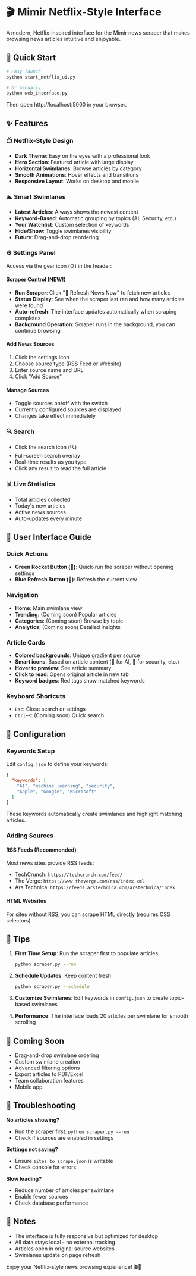 # 🎬 Mimir Netflix-Style Interface

A modern, Netflix-inspired interface for the Mimir news scraper that makes browsing news articles intuitive and enjoyable.

## 🚀 Quick Start

```bash
# Easy launch
python start_netflix_ui.py

# Or manually
python web_interface.py
```

Then open http://localhost:5000 in your browser.

## ✨ Features

### 📺 Netflix-Style Design
- **Dark Theme**: Easy on the eyes with a professional look
- **Hero Section**: Featured article with large display
- **Horizontal Swimlanes**: Browse articles by category
- **Smooth Animations**: Hover effects and transitions
- **Responsive Layout**: Works on desktop and mobile

### 🏊 Smart Swimlanes
- **Latest Articles**: Always shows the newest content
- **Keyword-Based**: Automatic grouping by topics (AI, Security, etc.)
- **Your Watchlist**: Custom selection of keywords
- **Hide/Show**: Toggle swimlanes visibility
- **Future**: Drag-and-drop reordering

### ⚙️ Settings Panel
Access via the gear icon (⚙️) in the header:

#### Scraper Control (NEW!)
- **Run Scraper**: Click "🚀 Refresh News Now" to fetch new articles
- **Status Display**: See when the scraper last ran and how many articles were found
- **Auto-refresh**: The interface updates automatically when scraping completes
- **Background Operation**: Scraper runs in the background, you can continue browsing

#### Add News Sources
1. Click the settings icon
2. Choose source type (RSS Feed or Website)
3. Enter source name and URL
4. Click "Add Source"

#### Manage Sources
- Toggle sources on/off with the switch
- Currently configured sources are displayed
- Changes take effect immediately

### 🔍 Search
- Click the search icon (🔍)
- Full-screen search overlay
- Real-time results as you type
- Click any result to read the full article

### 📊 Live Statistics
- Total articles collected
- Today's new articles  
- Active news sources
- Auto-updates every minute

## 🎨 User Interface Guide

### Quick Actions
- **Green Rocket Button (🚀)**: Quick-run the scraper without opening settings
- **Blue Refresh Button (🔄)**: Refresh the current view

### Navigation
- **Home**: Main swimlane view
- **Trending**: (Coming soon) Popular articles
- **Categories**: (Coming soon) Browse by topic
- **Analytics**: (Coming soon) Detailed insights

### Article Cards
- **Colored backgrounds**: Unique gradient per source
- **Smart icons**: Based on article content (🤖 for AI, 🔐 for security, etc.)
- **Hover to preview**: See article summary
- **Click to read**: Opens original article in new tab
- **Keyword badges**: Red tags show matched keywords

### Keyboard Shortcuts
- `Esc`: Close search or settings
- `Ctrl+K`: (Coming soon) Quick search

## 🔧 Configuration

### Keywords Setup
Edit `config.json` to define your keywords:

```json
{
  "keywords": [
    "AI", "machine learning", "security", 
    "Apple", "Google", "Microsoft"
  ]
}
```

These keywords automatically create swimlanes and highlight matching articles.

### Adding Sources

#### RSS Feeds (Recommended)
Most news sites provide RSS feeds:
- TechCrunch: `https://techcrunch.com/feed/`
- The Verge: `https://www.theverge.com/rss/index.xml`
- Ars Technica: `https://feeds.arstechnica.com/arstechnica/index`

#### HTML Websites
For sites without RSS, you can scrape HTML directly (requires CSS selectors).

## 🎯 Tips

1. **First Time Setup**: Run the scraper first to populate articles
   ```bash
   python scraper.py --run
   ```

2. **Schedule Updates**: Keep content fresh
   ```bash
   python scraper.py --schedule
   ```

3. **Customize Swimlanes**: Edit keywords in `config.json` to create topic-based swimlanes

4. **Performance**: The interface loads 20 articles per swimlane for smooth scrolling

## 🚧 Coming Soon

- Drag-and-drop swimlane ordering
- Custom swimlane creation
- Advanced filtering options
- Export articles to PDF/Excel
- Team collaboration features
- Mobile app

## 🐛 Troubleshooting

**No articles showing?**
- Run the scraper first: `python scraper.py --run`
- Check if sources are enabled in settings

**Settings not saving?**
- Ensure `sites_to_scrape.json` is writable
- Check console for errors

**Slow loading?**
- Reduce number of articles per swimlane
- Enable fewer sources
- Check database performance

## 📝 Notes

- The interface is fully responsive but optimized for desktop
- All data stays local - no external tracking
- Articles open in original source websites
- Swimlanes update on page refresh

Enjoy your Netflix-style news browsing experience! 🎬📰